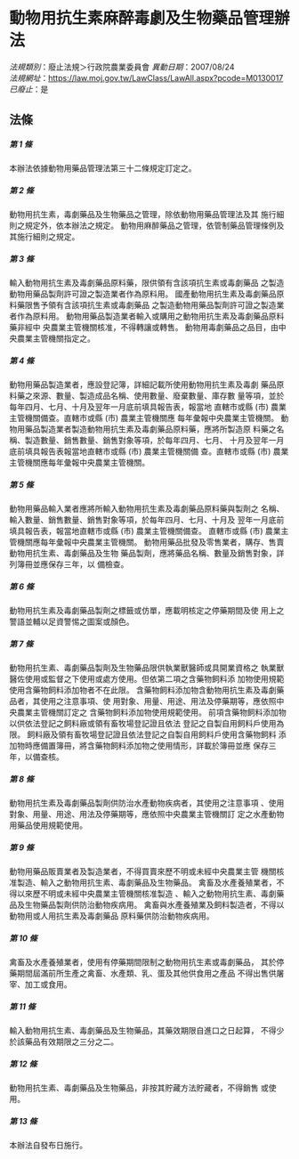 # 動物用抗生素麻醉毒劇及生物藥品管理辦法

*法規類別*：廢止法規＞行政院農業委員會
*異動日期*：2007/08/24  
*法規網址*：https://law.moj.gov.tw/LawClass/LawAll.aspx?pcode=M0130017
*已廢止*：是


## 法條
##### 第 1 條
本辦法依據動物用藥品管理法第三十二條規定訂定之。

##### 第 2 條
動物用抗生素，毒劇藥品及生物藥品之管理，除依動物用藥品管理法及其
施行細則之規定外，依本辦法之規定。
動物用麻醉藥品之管理，依管制藥品管理條例及其施行細則之規定。

##### 第 3 條
輸入動物用抗生素及毒劇藥品原料藥，限供領有含該項抗生素或毒劇藥品
之製造動物用藥品製劑許可證之製造業者作為原料用。
國產動物用抗生素及毒劇藥品原料藥限售予領有含該項抗生素或毒劇藥品
之製造動物用藥品製劑許可證之製造業者作為原料用。
動物用藥品製造業者輸入或購用之動物用抗生素及毒劇藥品原料藥非經中
央農業主管機關核准，不得轉讓或轉售。
動物用毒劇藥品之品目，由中央農業主管機關指定之。

##### 第 4 條
動物用藥品製造業者，應設登記簿，詳細記載所使用動物用抗生素及毒劇
藥品原料藥之來源、數量、製造成品名稱、使用數量、廢棄數量、庫存數
量等項，並於每年四月、七月、十月及翌年一月底前填具報告表，報當地
直轄市或縣 (市) 農業主管機關備查。直轄市或縣 (市) 農業主管機關應
每年彙報中央農業主管機關。
動物用藥品製造業者製造動物用抗生素及毒劇藥品原料藥，應將所製造原
料藥之名稱、製造數量、銷售數量、銷售對象等項，於每年四月、七月、
十月及翌年一月底前填具報告表報當地直轄市或縣 (市) 農業主管機關備
查。直轄市或縣 (市) 農業主管機關應每年彙報中央農業主管機關。

##### 第 5 條
動物用藥品輸入業者應將所輸入動物用抗生素及毒劇藥品原料藥與製劑之
名稱、輸入數量、銷售數量、銷售對象等項，於每年四月、七月、十月及
翌年一月底前填具報告表，報當地直轄市或縣 (市) 農業主管機關備查。
直轄市或縣 (市) 農業主管機關應每年彙報中央農業主管機關。
動物用藥品批發及零售業者，購存、售賣動物用抗生素、毒劇藥品及生物
藥品製劑，應將藥品名稱、數量及銷售對象，詳列簿冊並應保存三年，以
備檢查。

##### 第 6 條
動物用抗生素及毒劇藥品製劑之標籤或仿單，應載明核定之停藥期間及使
用上之警語並輔以足資警惕之圖案或顏色。

##### 第 7 條
動物用抗生素、毒劇藥品製劑及生物藥品限供執業獸醫師或具開業資格之
執業獸醫佐使用或監督之下使用或處方使用。但依第二項之含藥物飼料添
加物使用規範使用含藥物飼料添加物者不在此限。
含藥物飼料添加物含動物用抗生素及毒劇藥品者，其使用之注意事項、使
用對象、用量、用途、用法及停藥期等，應依照中央農業主管機關訂定之
含藥物飼料添加物使用規範使用。
前項含藥物飼料添加物以供依法登記之飼料廠或領有畜牧場登記證且依法
登記之自製自用飼料戶使用為限。
飼料廠及領有畜牧場登記證且依法登記之自製自用飼料戶使用含藥物飼料
添加物時應備置簿冊，將含藥物飼料添加物之使用情形，詳載於簿冊並應
保存三年，以備查核。

##### 第 8 條
動物用抗生素及毒劇藥品製劑供防治水產動物疾病者，其使用之注意事項
、使用對象、用量、用途、用法及停藥期等，應依照中央農業主管機關訂
定之水產動物用藥品使用規範使用。

##### 第 9 條
動物用藥品販賣業者及製造業者，不得買賣來歷不明或未經中央農業主管
機關核准製造、輸入之動物用抗生素、毒劇藥品及生物藥品。
禽畜及水產養殖業者，不得以來歷不明或未經中央農業主管機關核准製造
、輸入之動物用抗生素、毒劇藥品及生物藥品製劑供防治動物疾病用。
禽畜與水產養殖業及飼料製造者，不得以動物用或人用抗生素及毒劇藥品
原料藥供防治動物疾病用。

##### 第 10 條
禽畜及水產養殖業者，使用有停藥期間限制之動物用抗生素或毒劇藥品，
其於停藥期間屆滿前所生產之禽畜、水產類、乳、蛋及其他供食用之產品
不得出售供屠宰、加工或食用。

##### 第 11 條
輸入動物用抗生素、毒劇藥品及生物藥品，其藥效期限自進口之日起算，
不得少於該藥品有效期限之三分之二。

##### 第 12 條
動物用抗生素、毒劇藥品及生物藥品，非按其貯藏方法貯藏者，不得銷售
或使用。

##### 第 13 條
本辦法自發布日施行。


